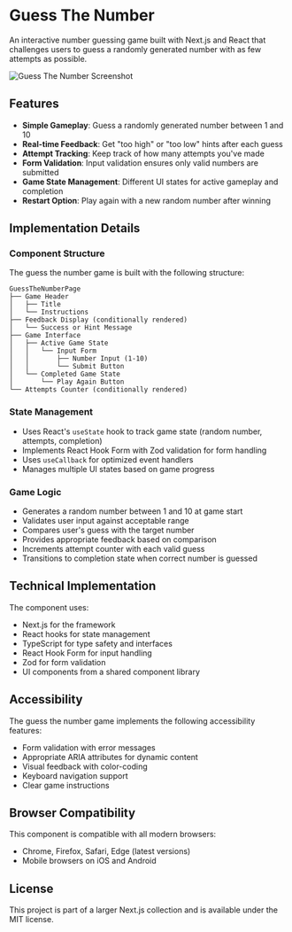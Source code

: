 # Guess The Number

An interactive number guessing game built with Next.js and React that challenges users to guess a randomly generated number with as few attempts as possible.

![Guess The Number Screenshot](https://ik.imagekit.io/nagoevid/nextjs-projects/guess-the-number.png?updatedAt=1748937197024)

## Features

- **Simple Gameplay**: Guess a randomly generated number between 1 and 10
- **Real-time Feedback**: Get "too high" or "too low" hints after each guess
- **Attempt Tracking**: Keep track of how many attempts you've made
- **Form Validation**: Input validation ensures only valid numbers are submitted
- **Game State Management**: Different UI states for active gameplay and completion
- **Restart Option**: Play again with a new random number after winning

## Implementation Details

### Component Structure

The guess the number game is built with the following structure:

```
GuessTheNumberPage
├── Game Header
│   ├── Title
│   └── Instructions
├── Feedback Display (conditionally rendered)
│   └── Success or Hint Message
├── Game Interface
│   ├── Active Game State
│   │   └── Input Form
│   │       ├── Number Input (1-10)
│   │       └── Submit Button
│   └── Completed Game State
│       └── Play Again Button
└── Attempts Counter (conditionally rendered)
```

### State Management

- Uses React's `useState` hook to track game state (random number, attempts, completion)
- Implements React Hook Form with Zod validation for form handling
- Uses `useCallback` for optimized event handlers
- Manages multiple UI states based on game progress

### Game Logic

- Generates a random number between 1 and 10 at game start
- Validates user input against acceptable range
- Compares user's guess with the target number
- Provides appropriate feedback based on comparison
- Increments attempt counter with each valid guess
- Transitions to completion state when correct number is guessed

## Technical Implementation

The component uses:

- Next.js for the framework
- React hooks for state management
- TypeScript for type safety and interfaces
- React Hook Form for input handling
- Zod for form validation
- UI components from a shared component library

## Accessibility

The guess the number game implements the following accessibility features:

- Form validation with error messages
- Appropriate ARIA attributes for dynamic content
- Visual feedback with color-coding
- Keyboard navigation support
- Clear game instructions

## Browser Compatibility

This component is compatible with all modern browsers:

- Chrome, Firefox, Safari, Edge (latest versions)
- Mobile browsers on iOS and Android

## License

This project is part of a larger Next.js collection and is available under the MIT license. 